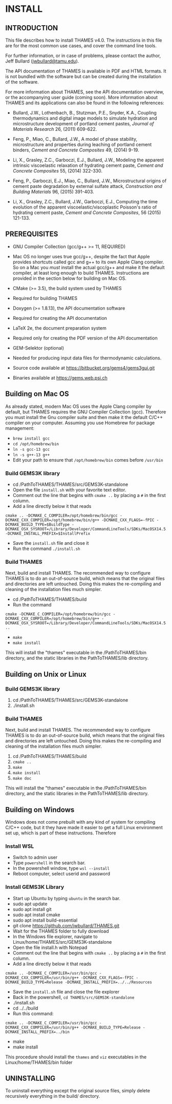# INSTALL

## INTRODUCTION

This file describes how to install THAMES v4.0.  The instructions in this file
are for the most common use cases, and cover the command line tools.

For further information, or in case of problems, please contact the author,
Jeff Bullard (jwbullard@tamu.edu).

The API documentation of THAMES is available in PDF and HTML formats.  It
is not bundled with the software but can be created during the installation
of the software.

For more information about THAMES, see the API documentation overview, or
the accompanying user guide (coming soon).  More information about THAMES and
its applications can also be found in the following references:

   * Bullard, J.W., Lothenbach, B., Stutzman, P.E., Snyder, K.A., Coupling thermodynamics and digital image models to simulate hydration and microstructure development of portland cement pastes, _Journal of Materials Research_ 26, (2011) 609-622.

   * Feng, P., Miao, C., Bullard, J.W., A model of phase stability, microstructure and properties during leaching of portland cement binders, _Cement and Concrete Composites_ 49, (2014) 9-19.

   * Li, X., Grasley, Z.C., Garboczi, E.J., Bullard, J.W., Modeling the apparent intrinsic viscoelastic relaxation of hydrating cement paste, _Cement and Concrete Composites_ 55, (2014) 322-330.

   * Feng, P., Garboczi, E.J., Miao, C., Bullard, J.W., Microstructural origins of cement paste degradation by external sulfate attack, _Construction and Building Materials_ 96, (2015) 391-403.

   * Li, X., Grasley, Z.C., Bullard, J.W., Garboczi, E.J., Computing the time evolution of the apparent viscoelastic/viscoplastic Poisson's ratio of hydrating cement paste, _Cement and Concrete Composites_, 56 (2015) 121-133.


## PREREQUISITES

* GNU Compiler Collection (gcc/g++ >= 11, REQUIRED)
 * Mac OS no longer uses true gcc/g++, despite the fact that
 Apple provides shortcuts called gcc and g++ to its own Apple Clang
 compiler.  So on a Mac you _must_ install the actual gcc/g++ and
 make it the default compiler, at least long enough to build THAMES.
 Instructions are provided in the section below for building on Mac OS.

* CMake (>= 3.5), the build system used by THAMES
 * Required for building THAMES

* Doxygen (>= 1.8.13), the API documentation software
 * Required for creating the API documentation

* LaTeX 2e, the document preparation system
 * Required only for creating the PDF version of the API documentation

* GEM-Selektor (optional)
 * Needed for producing input data files for thermodynamic calculations.
 * Source code available at https://bitbucket.org/gems4/gems3gui.git
 * Binaries available at https://gems.web.psi.ch

## Building on Mac OS

As already stated, modern Mac OS uses the Apple Clang compiler by default,
but THAMES requires the GNU Compiler Collection (gcc).
Therefore you must install the Gnu compiler suite and then
make it the default C/C++ compiler on your computer. Assuming you
use Homebrew for package management:

* `brew install gcc`
* `cd /opt/homebrew/bin`
* `ln -s gcc-13 gcc`
* `ln -s g++-13 g++`
* Edit your path to ensure that `/opt/homebrew/bin` comes before `/usr/bin`

### Build GEMS3K library

* cd /PathToTHAMES/THAMES/src/GEMS3K-standalone
* Open the file `install.sh` with your favorite text editor.
* Comment out the line that begins with `cmake ..` by placing a `#` in the first column.
* Add a line directly below it that reads

```
cmake .. -DCMAKE_C_COMPILER=/opt/homebrew/bin/gcc -DCMAKE_CXX_COMPILER=/opt/homebrew/bin/g++ -DCMAKE_CXX_FLAGS=-fPIC -DCMAKE_BUILD_TYPE=$BuildType -DCMAKE_OSX_SYSROOT=/Library/Developer/CommandLineTools/SDKs/MacOSX14.5.sdk -DCMAKE_INSTALL_PREFIX=$InstallPrefix 
```
* Save the `install.sh` file and close it
* Run the command `./install.sh`

### Build THAMES
Next, build and install THAMES. The recommended way to configure THAMES is to do an out-of-source
build, which means that the original files and directories are left untouched.
Doing this makes the re-compiling and cleaning of the installation files
much simpler.

* cd /PathToTHAMES/THAMES/build
* Run the command

```
cmake -DCMAKE_C_COMPILER=/opt/homebrew/bin/gcc -DCMAKE_CXX_COMPILER=/opt/homebrew/bin/g++ -DCMAKE_OSX_SYSROOT=/Library/Developer/CommandLineTools/SDKs/MacOSX14.5.sdk ..
```
* `make`
* `make install`

This will install the "thames" executable in the /PathToTHAMES/bin directory, and the
static libraries in the PathToTHAMES/lib directory.


## Building on Unix or Linux

### Build GEMS3K library

1. cd /PathToTHAMES/THAMES/src/GEMS3K-standalone
2. ./install.sh

### Build THAMES
Next, build and install THAMES. The recommended way to configure THAMES is to do an out-of-source
build, which means that the original files and directories are left untouched.
Doing this makes the re-compiling and cleaning of the installation files
much simpler.

1. cd /PathToTHAMES/THAMES/build
2. `cmake ..`
3. `make`
4. `make install`
5. `make doc`

This will install the "thames" executable in the /PathToTHAMES/bin directory, and the
static libraries in the PathToTHAMES/lib directory.

## Building on Windows

Windows does not come prebuilt with any kind
of system for compiling C/C++ code, but it they have made it easier to get a full Linux environment set up, which is part of these instructions.  Therefore

### Install WSL

- Switch to admin user
- Type `powershell` in the search bar.
- In the powershell window, type `wsl --install`
- Reboot computer, select userid and password

### Install GEMS3K Library

- Start up Ubuntu by typing `ubuntu` in the search bar.
- sudo apt update
- sudo apt install git
- sudo apt install cmake
- sudo apt install build-essential
- git clone https://github.com/jwbullard/THAMES.git
- Wait for the THAMES folder to fully download
- In the Windows file explorer, navigate to Linux/home/THAMES/src/GEMS3K-standalone
- Open the file install.h with Notepad
- Comment out the line that begins with `cmake ..` by placing a `#` in the first column.
- Add a line directly below it that reads

```
cmake .. -DCMAKE_C_COMPILER=/usr/bin/gcc -DCMAKE_CXX_COMPILER=/usr/bin/g++ -DCMAKE_CXX_FLAGS=-fPIC -DCMAKE_BUILD_TYPE=Release -DCMAKE_INSTALL_PREFIX=../../Resources 
```
- Save the `install.sh` file and close the file explorer
- Back in the powershell, `cd THAMES/src/GEMS3K-standalone`
- ./install.sh
- cd ../../build
- Run this command:
```
cmake .. -DCMAKE_C_COMPILER=/usr/bin/gcc -DCMAKE_CXX_COMPILER=/usr/bin/g++ -DCMAKE_BUILD_TYPE=Release -DCMAKE_INSTALL_PREFIX=../bin 
```
- make
- make install

This procedure should install the `thames` and `viz` executables in the Linux/home/THAMES/bin folder

## UNINSTALLING

To uninstall everything except the original source files, simply delete
recursively everything in the build/ directory.
